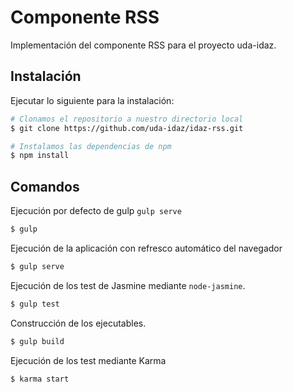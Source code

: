 # Componente RSS

Implementación del componente RSS para el proyecto uda-idaz.

## Instalación

Ejecutar lo siguiente para la instalación:

```bash
# Clonamos el repositorio a nuestro directorio local
$ git clone https://github.com/uda-idaz/idaz-rss.git

# Instalamos las dependencias de npm
$ npm install
```


## Comandos


Ejecución por defecto de gulp ```gulp serve```

```bash
$ gulp
```

Ejecución de la aplicación con refresco automático del navegador

```bash
$ gulp serve
```

Ejecución de los test de Jasmine mediante ```node-jasmine```.

```bash
$ gulp test
```

Construcción de los ejecutables.

```bash
$ gulp build
```

Ejecución de los test mediante Karma

```bash
$ karma start
```
